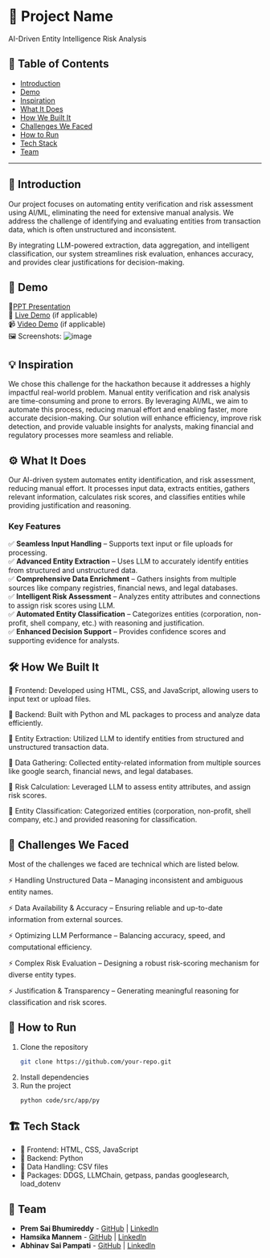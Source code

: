 # 🚀 Project Name
AI-Driven Entity Intelligence Risk Analysis

## 📌 Table of Contents
- [Introduction](#introduction)
- [Demo](#demo)
- [Inspiration](#inspiration)
- [What It Does](#what-it-does)
- [How We Built It](#how-we-built-it)
- [Challenges We Faced](#challenges-we-faced)
- [How to Run](#how-to-run)
- [Tech Stack](#tech-stack)
- [Team](#team)

---

## 🎯 Introduction
Our project focuses on automating entity verification and risk assessment using AI/ML, eliminating the need for extensive manual analysis. We address the challenge of identifying and evaluating entities from transaction data, which is often unstructured and inconsistent.

By integrating LLM-powered extraction, data aggregation, and intelligent classification, our system streamlines risk evaluation, enhances accuracy, and provides clear justifications for decision-making.
## 🎥 Demo
📑[PPT Presentation](https://docs.google.com/presentation/d/1rK0PEE7DOOhVyTHGlyVTpvQ5xh3Aj8dlbGdrAI9pwV4/edit?slide=id.g343804b4342_6_66#slide=id.g343804b4342_6_66)     
🔗 [Live Demo](#) (if applicable)  
📹 [Video Demo](#) (if applicable)  
🖼️ Screenshots:
![image](https://github.com/user-attachments/assets/d16d4634-2479-4b61-bfbd-7e980e67bf50)


## 💡 Inspiration
We chose this challenge for the hackathon because it addresses a highly impactful real-world problem. Manual entity verification and risk analysis are time-consuming and prone to errors. By leveraging AI/ML, we aim to automate this process, reducing manual effort and enabling faster, more accurate decision-making. Our solution will enhance efficiency, improve risk detection, and provide valuable insights for analysts, making financial and regulatory processes more seamless and reliable.

## ⚙️ What It Does
Our AI-driven system automates entity identification, and risk assessment, reducing manual effort. It processes input data, extracts entities, gathers relevant information, calculates risk scores, and classifies entities while providing justification and reasoning.  

### **Key Features**  
✅ **Seamless Input Handling** – Supports text input or file uploads for processing.  
✅ **Advanced Entity Extraction** – Uses LLM to accurately identify entities from structured and unstructured data.  
✅ **Comprehensive Data Enrichment** – Gathers insights from multiple sources like company registries, financial news, and legal databases.  
✅ **Intelligent Risk Assessment** – Analyzes entity attributes and connections to assign risk scores using LLM.  
✅ **Automated Entity Classification** – Categorizes entities (corporation, non-profit, shell company, etc.) with reasoning and justification.  
✅ **Enhanced Decision Support** – Provides confidence scores and supporting evidence for analysts.

## 🛠️ How We Built It
🔹 Frontend: Developed using HTML, CSS, and JavaScript, allowing users to input text or upload files.

🔹 Backend: Built with Python and ML packages to process and analyze data efficiently.

🔹 Entity Extraction: Utilized LLM to identify entities from structured and unstructured transaction data.

🔹 Data Gathering: Collected entity-related information from multiple sources like google search, financial news, and legal databases.

🔹 Risk Calculation: Leveraged LLM to assess entity attributes, and assign risk scores.

🔹 Entity Classification: Categorized entities (corporation, non-profit, shell company, etc.) and provided reasoning for classification.

## 🚧 Challenges We Faced
Most of the challenges we faced are technical which are listed below.

⚡ Handling Unstructured Data – Managing inconsistent and ambiguous entity names.

⚡ Data Availability & Accuracy – Ensuring reliable and up-to-date information from external sources.

⚡ Optimizing LLM Performance – Balancing accuracy, speed, and computational efficiency.

⚡ Complex Risk Evaluation – Designing a robust risk-scoring mechanism for diverse entity types.

⚡ Justification & Transparency – Generating meaningful reasoning for classification and risk scores.

## 🏃 How to Run
1. Clone the repository  
   ```sh
   git clone https://github.com/your-repo.git
   ```
2. Install dependencies  
3. Run the project  
   ```sh
   python code/src/app/py
   ```

## 🏗️ Tech Stack
- 🔹 Frontend: HTML, CSS, JavaScript
- 🔹 Backend: Python
- 🔹 Data Handling: CSV files
- 🔹 Packages: DDGS, LLMChain, getpass, pandas googlesearch, load_dotenv

## 👥 Team
- **Prem Sai Bhumireddy** - [GitHub](https://github.com/premsai1503) | [LinkedIn](https://www.linkedin.com/in/prem-sai-bhumireddy-62ab96214/)
- **Hamsika Mannem** - [GitHub](#) | [LinkedIn](https://www.linkedin.com/in/hamsika-mannem-7b2a5322a/)
- **Abhinav Sai Pampati** - [GitHub](https://github.com/abhinav2312) | [LinkedIn](https://www.linkedin.com/in/abhinav-sai-pampati-282b2a244/)
